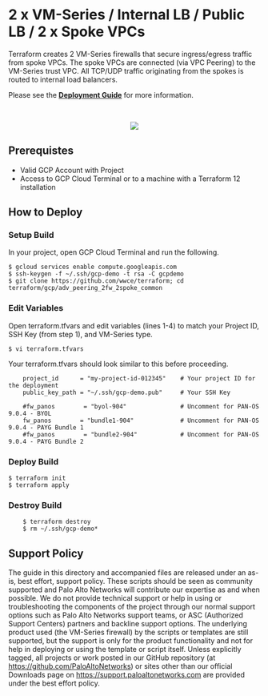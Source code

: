 # 2 x VM-Series / Internal LB / Public LB / 2 x Spoke VPCs

Terraform creates 2 VM-Series firewalls that secure ingress/egress traffic from spoke VPCs.  The spoke VPCs are connected (via VPC Peering) to the VM-Series trust VPC. All TCP/UDP traffic originating from the spokes is routed to internal load balancers.

Please see the [**Deployment Guide**](https://github.com/wwce/terraform/blob/master/gcp/adv_peering_2fw_2spoke_common/guide.pdf) for more information.

</br>
<p align="center">
<img src="https://raw.githubusercontent.com/wwce/terraform/master/gcp/adv_peering_2fw_2spoke_common/images/diagram.png">
</p>


## Prerequistes 
* Valid GCP Account with Project
* Access to GCP Cloud Terminal or to a machine with a Terraform 12 installation

## How to Deploy

### Setup Build
In your project, open GCP Cloud Terminal and run the following.
```
$ gcloud services enable compute.googleapis.com
$ ssh-keygen -f ~/.ssh/gcp-demo -t rsa -C gcpdemo
$ git clone https://github.com/wwce/terraform; cd terraform/gcp/adv_peering_2fw_2spoke_common
```

### Edit Variables

Open terraform.tfvars and edit variables (lines 1-4) to match your Project ID, SSH Key (from step 1), and VM-Series type.

```
$ vi terraform.tfvars
```

Your terraform.tfvars should look similar to this before proceeding.
```
	project_id      = "my-project-id-012345"    # Your project ID for the deployment
	public_key_path = "~/.ssh/gcp-demo.pub"     # Your SSH Key

	#fw_panos        = "byol-904"               # Uncomment for PAN-OS 9.0.4 - BYOL
	fw_panos        = "bundle1-904"             # Uncomment for PAN-OS 9.0.4 - PAYG Bundle 1
	#fw_panos        = "bundle2-904"            # Uncomment for PAN-OS 9.0.4 - PAYG Bundle 2
```

### Deploy Build
```
$ terraform init
$ terraform apply
```

### Destroy Build
```
	$ terraform destroy
	$ rm ~/.ssh/gcp-demo*
```

## Support Policy
The guide in this directory and accompanied files are released under an as-is, best effort, support policy. These scripts should be seen as community supported and Palo Alto Networks will contribute our expertise as and when possible. We do not provide technical support or help in using or troubleshooting the components of the project through our normal support options such as Palo Alto Networks support teams, or ASC (Authorized Support Centers) partners and backline support options. The underlying product used (the VM-Series firewall) by the scripts or templates are still supported, but the support is only for the product functionality and not for help in deploying or using the template or script itself.
Unless explicitly tagged, all projects or work posted in our GitHub repository (at https://github.com/PaloAltoNetworks) or sites other than our official Downloads page on https://support.paloaltonetworks.com are provided under the best effort policy.
